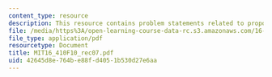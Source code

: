 ```yaml
---
content_type: resource
description: This resource contains problem statements related to propositional logic.
file: /media/https%3A/open-learning-course-data-rc.s3.amazonaws.com/16-410-principles-of-autonomy-and-decision-making-fall-2010/42645d8e764be88fd4051b530d27e6aa_MIT16_410F10_rec07.pdf
file_type: application/pdf
resourcetype: Document
title: MIT16_410F10_rec07.pdf
uid: 42645d8e-764b-e88f-d405-1b530d27e6aa
---
```

